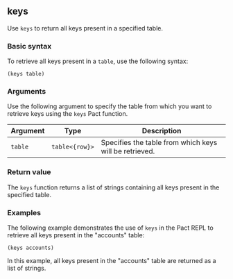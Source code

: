 ## keys

Use `keys` to return all keys present in a specified table.

### Basic syntax

To retrieve all keys present in a `table`, use the following syntax:

`(keys table)`

### Arguments

Use the following argument to specify the table from which you want to retrieve keys using the `keys` Pact function.

| Argument | Type | Description |
| --- | --- | --- |
| `table` | `table<{row}>` | Specifies the table from which keys will be retrieved. |

### Return value

The `keys` function returns a list of strings containing all keys present in the specified table.

### Examples

The following example demonstrates the use of `keys` in the Pact REPL to retrieve all keys present in the "accounts" table:

```pact
(keys accounts)
```

In this example, all keys present in the "accounts" table are returned as a list of strings.
